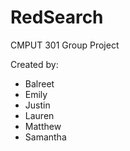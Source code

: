 # RedSearch

CMPUT 301 Group Project

Created by:
* Balreet
* Emily
* Justin
* Lauren
* Matthew
* Samantha
